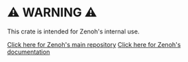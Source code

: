 # ⚠️ WARNING ⚠️

This crate is intended for Zenoh's internal use.

[Click here for Zenoh's main repository](https://github.com/eclipse-zenoh/zenoh)
[Click here for Zenoh's documentation](https://zenoh.io)
